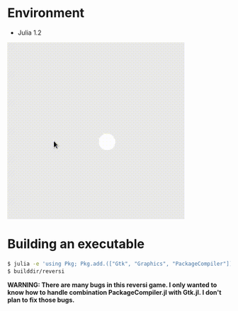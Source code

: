 # Environment
- Julia 1.2

<img src="../../screenshots/reversi.gif" align="middle" />

# Building an executable

```bash
$ julia -e 'using Pkg; Pkg.add.(["Gtk", "Graphics", "PackageCompiler"]); using PackageCompiler; build_executable("reversi_compile.jl", "reversi")'
$ builddir/reversi
```

**WARNING: There are many bugs in this reversi game. I only wanted to know how to handle combination PackageCompiler.jl with Gtk.jl.
 I don't plan to fix those bugs.**
